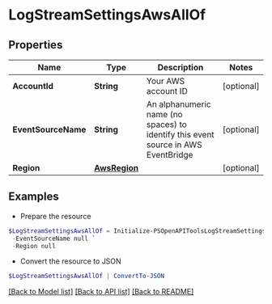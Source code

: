 # LogStreamSettingsAwsAllOf
## Properties

Name | Type | Description | Notes
------------ | ------------- | ------------- | -------------
**AccountId** | **String** | Your AWS account ID | [optional] 
**EventSourceName** | **String** | An alphanumeric name (no spaces) to identify this event source in AWS EventBridge | [optional] 
**Region** | [**AwsRegion**](AwsRegion.md) |  | [optional] 

## Examples

- Prepare the resource
```powershell
$LogStreamSettingsAwsAllOf = Initialize-PSOpenAPIToolsLogStreamSettingsAwsAllOf  -AccountId null `
 -EventSourceName null `
 -Region null
```

- Convert the resource to JSON
```powershell
$LogStreamSettingsAwsAllOf | ConvertTo-JSON
```

[[Back to Model list]](../README.md#documentation-for-models) [[Back to API list]](../README.md#documentation-for-api-endpoints) [[Back to README]](../README.md)

